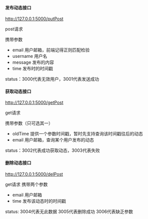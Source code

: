 #### 发布动态接口

http://127.0.0.1:5000/putPost

post请求

携带参数

+ email 用户邮箱，前端记得正则匹配检验
+ username 用户名
+ message 发布的内容
+ time 发布时的时间戳

status：3000代表无效用户，3001代表发送成功

#### 获取动态接口

http://127.0.0.1:5000/getPost

get请求

携带参数（只可选其一）

+ oldTime 提供一个参数时间戳，暂时先支持查询该时间戳往后的动态
+ email 用户邮箱，查询某个用户发布的动态

status：3002代表成功获取动态，3003代表失败

#### 删除动态接口

http://127.0.0.1:5000/delPost

get请求
携带两个参数
+ email 用户邮箱
+ time 发布该动态时的时间戳

status: 3004代表无此数据 3005代表删除成功 3006代表缺乏参数
